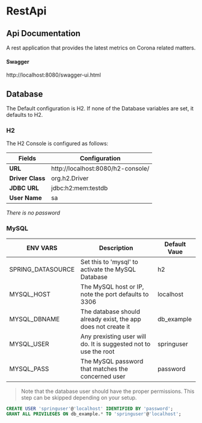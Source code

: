 # RestApi

## Api Documentation
A rest application that provides the latest metrics on Corona related matters.



#### Swagger
http://localhost:8080/swagger-ui.html

## Database

The Default configuration is H2. If none of the Database variables are set, it defaults to H2.

### H2
The H2 Console is configured as follows:

|Fields|Configuration|
|-|-|
|**URL**|http://localhost:8080/h2-console/|
|**Driver Class**|org.h2.Driver|
|**JDBC URL**|jdbc:h2:mem:testdb|
|**User Name**|sa|

*There is no password*


### MySQL

|ENV VARS    |Description    |Default Vaue|
|------------|---------------|------------|
|SPRING_DATASOURCE| Set this to 'mysql' to activate the MySQL Database |h2|
|MYSQL_HOST| The MySQL host or IP, note the port defaults to 3306 |localhost|
|MYSQL_DBNAME| The database should already exist, the app does not create it |db_example|
|MYSQL_USER| Any prexisting user will do. It is suggested not to use the root |springuser|
|MYSQL_PASS| The MySQL password that matches the concerned user |password|

> Note that the database user should have the proper permissions. This step can be skipped depending on your setup.
```SQL
CREATE USER 'springuser'@'localhost' IDENTIFIED BY 'password';
GRANT ALL PRIVILEGES ON db_example.* TO 'springuser'@'localhost';
```
